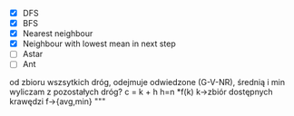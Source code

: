 - [x] DFS
- [x] BFS
- [x] Nearest neighbour
- [x] Neighbour with lowest mean in next step
- [ ] Astar
- [ ] Ant

od zbioru wszsytkich dróg, odejmuje odwiedzone (G-V-NR), średnią i min wyliczam z pozostałych dróg?
c = k + h
h=n *f(k)
k->zbiór dostępnych krawędzi
f->{avg,min}
"""